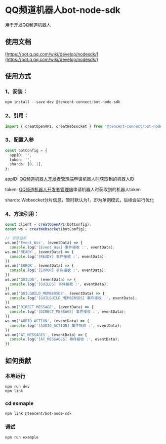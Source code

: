 # QQ频道机器人bot-node-sdk
用于开发QQ频道机器人

## 使用文档

[https://bot.q.qq.com/wiki/develop/nodesdk/](https://bot.q.qq.com/wiki/develop/nodesdk/)

## 使用方式
### 1、安装：
```ts
npm install --save-dev @tencent-connect/bot-node-sdk
```
### 2、引用：
```ts
import { creatOpenAPI, creatWebsocket } from '@tencent-connect/bot-node-sdk';
```
### 3、配置入参
```ts
const botConfig = {
  appID: '',
  token: '',
  shards: [0, 1],
};
```
appID: [QQ频道机器人开发者管理端](https://bot.q.qq.com)申请机器人时获取到的机器人ID

token: [QQ频道机器人开发者管理端](https://bot.q.qq.com)申请机器人时获取到的机器人token

shards: Websocket分片信息，暂时默认为1，即为单例模式，后续会进行优化
### 4、方法引用：
```ts
const client = creatOpenAPI(botConfig);
const ws = creatWebsocket(botConfig);

// 消息监听
ws.on('Event_Wss', (eventData) => {
  console.log('[Event_Wss] 事件接收 :', eventData);
ws.on('READY', (eventData) => {
  console.log('[READY] 事件接收 :', eventData);
})
ws.on('ERROR', (eventData) => {
  console.log('[ERROR] 事件接收 :', eventData);
})
ws.on('GUILDS', (eventData) => {
  console.log('[GUILDS] 事件接收 :', eventData);
})
ws.on('GUILGUILD_MEMBERSDS', (eventData) => {
  console.log('[GUILGUILD_MEMBERSDS] 事件接收 :', eventData);
})
ws.on('DIRECT_MESSAGE', (eventData) => {
  console.log('[DIRECT_MESSAGE] 事件接收 :', eventData);
})
ws.on('AUDIO_ACTION', (eventData) => {
  console.log('[AUDIO_ACTION] 事件接收 :', eventData);
})
ws.on('AT_MESSAGES', (eventData) => {
  console.log('[AT_MESSAGES] 事件接收 :', eventData);
})
```

## 如何贡献

### 本地运行
```shell
npm run dev
npm link
```

### cd exmaple
```
npm link @tencent/bot-node-sdk
```

### 调试
```
npm run example
```
